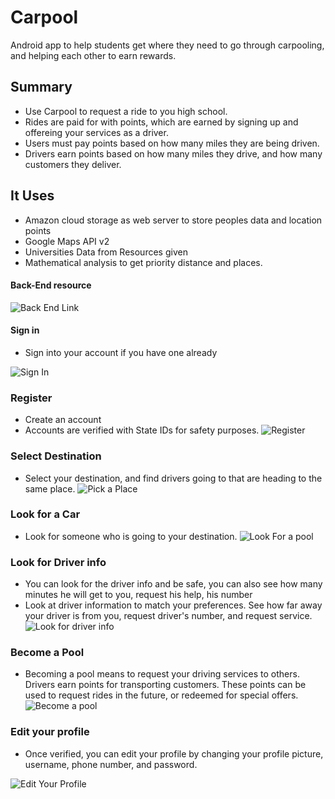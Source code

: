 # Carpool
Android app to help students get where they need to go through carpooling, and helping each other to earn rewards.

## Summary
* Use Carpool to request a ride to you high school.
* Rides are paid for with points, which are earned by signing up and offereing your services as a driver.
* Users must pay points based on how many miles they are being driven.
* Drivers earn points based on how many miles they drive, and how many customers they deliver.


## It Uses
* Amazon cloud storage as web server to store peoples data and location points
* Google Maps API v2
* Universities Data from Resources given
* Mathematical analysis to get priority distance and places.

#### Back-End resource
![Back End Link](https://github.com/shubhamagiwal/carpool-backend)



#### Sign in
* Sign into your account if you have one already

![Sign In](img/img1.png)

### Register
* Create an account
* Accounts are verified with State IDs for safety purposes.
![Register](img/img2.png)

### Select Destination 
* Select your destination, and find drivers going to that are heading to the same place.
![Pick a Place](img/img7.png)

### Look for a Car
* Look for someone who is going to your destination.
![Look For a pool](img/img3.png)

### Look for Driver info
* You can look for the driver info and be safe, you can also see how many minutes he will get to you, request his help, his number
* Look at driver information to match your preferences. See how far away your driver is from you, request driver's number, and request service.
![Look for driver info](img/img4.png)

### Become a Pool
* Becoming a pool means to request your driving services to others. Drivers earn points for transporting customers. These points can be used to request rides in the future, or redeemed for special offers.
![Become a pool](img/img5.png)

### Edit your profile
* Once verified, you can edit your profile by changing your profile picture, username, phone number, and password.

![Edit Your Profile](img/img6.png)


